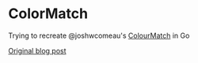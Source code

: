 # ColorMatch

Trying to recreate @joshwcomeau's [ColourMatch](https://github.com/joshwcomeau/ColourMatch) in Go

[Original blog post](https://medium.com/@joshuawcomeau/search-by-colour-cb1ba49aa9aa)
